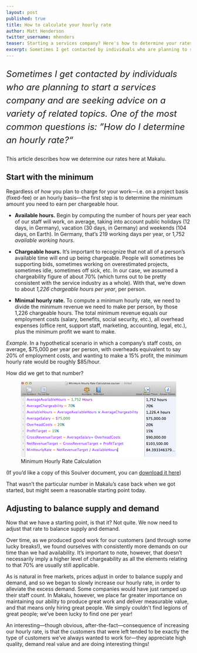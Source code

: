 ```yaml
---
layout: post
published: true
title: How to calculate your hourly rate
author: Matt Henderson
twitter_username: mhenders
teaser: Starting a services company? Here's how to determine your rates.
excerpt: Sometimes I get contacted by individuals who are planning to start a services company and are seeking advice on a variety of related topics. One of the most common questions is, "How do I determine an hourly rate?"
---
```


<p style="font-size:24px;font-style:italic;line-height:1.5">Sometimes I get contacted by individuals who are planning to start a services company and are seeking advice on a variety of related topics. One of the most common questions is: ”How do I determine an hourly rate?“</p>

This article describes how we determine our rates here at Makalu.

## Start with the minimum

Regardless of *how* you plan to charge for your work—i.e. on a project basis (fixed-fee) or an hourly basis—the first step is to determine the minimum amount you need to earn per chargeable hour.

* **Available hours.** Begin by computing the number of hours per year each of our staff will work, on average, taking into account public holidays (12 days, in Germany), vacation (30 days, in Germany) and weekends (104 days, on Earth). In Germany, that’s 219 working days per year, or 1,752 *available working hours*.

* **Chargeable hours.** It’s important to recognize that not all of a person’s available time will end up being chargeable. People will sometimes be supporting bids, sometimes working on overestimated projects, sometimes idle, sometimes off sick, etc. In our case, we assumed a chargeability figure of about 70% (which turns out to be pretty consistent with the service industry as a whole). With that, we’re down to about *1,226 chargeable hours per year*, per person.

* **Minimal hourly rate.** To compute a minimum hourly rate, we need to divide the minimum revenue we need to make per person, by those 1,226 chargeable hours. The total minimum revenue equals our employment costs (salary, benefits, social security, etc.), all overhead expenses (office rent, support staff, marketing, accounting, legal, etc.), plus the minimum profit we want to make.

*Example*. In a hypothetical scenario in which a company’s staff costs, on average, $75,000 per year per person, with overheads equivalent to say 20% of employment costs, and wanting to make a 15% profit, the minimum hourly rate would be roughly $85/hour.

How did we get to that number?

<figure class="full">
  <img src="/uploads/blog/2012-11-27/skitched-20121127-154601.png" alt="Minimum Hourly Rate Calculation">
  <figcaption>Minimum Hourly Rate Calculation</figcaption>
</figure>

(If you’d like a copy of this Soulver document, you can [download it here](/uploads/blog/2012-11-27/soulver.zip))

That wasn’t the particular number in Makalu’s case back when we got started, but might seem a reasonable starting point today.

## Adjusting to balance supply and demand

Now that we have a starting point, is that it? Not quite. We now need to adjust that rate to balance supply and demand.

Over time, as we produced good work for our customers (and through some lucky breaks!), we found ourselves with consistently more demands on our time than we had availability. It’s important to note, however, that doesn’t necessarily imply a higher level of chargeability as all the elements relating to that 70% are usually still applicable.

As is natural in free markets, prices adjust in order to balance supply and demand, and so we began to slowly increase our hourly rate, in order to alleviate the excess demand. Some companies would have just ramped up their staff count. In Makalu, however, we place far greater importance on maintaining our ability to produce great work and deliver measurable value, and that means only hiring great people. We simply couldn’t find legions of great people; we’ve been lucky to find one per year!

An interesting—though obvious, after-the-fact—consequence of increasing our hourly rate, is that the customers that were left tended to be exactly the type of customers we’ve always wanted to work for—they appreciate high quality, demand real value and are doing interesting things!
